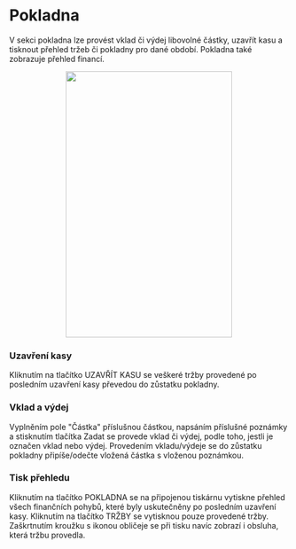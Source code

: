 # Pokladna

V sekci pokladna lze provést vklad či výdej libovolné částky, uzavřít kasu a tisknout přehled tržeb či pokladny pro dané období. Pokladna také zobrazuje přehled financí. 

<div align="center">
    <p>
        <img height="480" width="300" src="png/deposit.png"> 
    </p>
</div>

### Uzavření kasy 

Kliknutím na tlačítko UZAVŘÍT KASU se veškeré tržby provedené po posledním uzavření kasy převedou do zůstatku  pokladny. 

### Vklad a výdej 

Vyplněním pole "Částka" příslušnou částkou, napsáním příslušné poznámky a stisknutím tlačítka Zadat se provede vklad či výdej, podle toho, jestli je označen vklad nebo výdej. 
Provedením vkladu/výdeje se do zůstatku pokladny připíše/odečte vložená částka s vloženou poznámkou.   

### Tisk přehledu 

Kliknutím na tlačítko POKLADNA se na připojenou tiskárnu vytiskne přehled všech finančních pohybů, které byly uskutečněny po posledním uzavření kasy. 
Kliknutím na tlačítko TRŽBY se vytisknou pouze provedené tržby. Zaškrtnutím kroužku s ikonou obličeje se při tisku navíc zobrazí i obsluha, která tržbu provedla.
